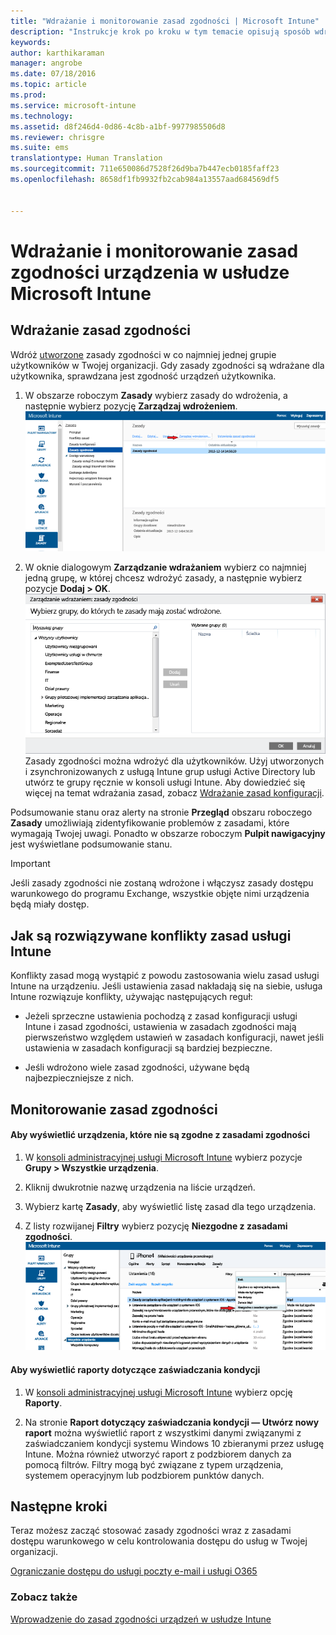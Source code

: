 ```yaml
---
title: "Wdrażanie i monitorowanie zasad zgodności | Microsoft Intune"
description: "Instrukcje krok po kroku w tym temacie opisują sposób wdrażania i monitorowania zasad zgodności urządzeń."
keywords: 
author: karthikaraman
manager: angrobe
ms.date: 07/18/2016
ms.topic: article
ms.prod: 
ms.service: microsoft-intune
ms.technology: 
ms.assetid: d8f246d4-0d86-4c8b-a1bf-9977985506d8
ms.reviewer: chrisgre
ms.suite: ems
translationtype: Human Translation
ms.sourcegitcommit: 711e650086d7528f26d9ba7b447ecb0185faff23
ms.openlocfilehash: 8658df1fb9932fb2cab984a13557aad684569df5


---
```


# Wdrażanie i monitorowanie zasad zgodności urządzenia w usłudze Microsoft Intune
## Wdrażanie zasad zgodności
Wdróż [utworzone](create-a-device-compliance-policy-in-microsoft-intune.md) zasady zgodności w co najmniej jednej grupie użytkowników w Twojej organizacji. Gdy zasady zgodności są wdrażane dla użytkownika, sprawdzana jest zgodność urządzeń użytkownika.

1.  W obszarze roboczym **Zasady** wybierz zasady do wdrożenia, a następnie wybierz pozycję **Zarządzaj wdrożeniem**.
![Zrzut ekranu przedstawiający stronę zasad zgodności z opcją menu Zarządzanie wdrażaniem u góry strony](./media/intune-sa-3c-deploy-compliance-policy2.png)

2.  W oknie dialogowym **Zarządzanie wdrażaniem** wybierz co najmniej jedną grupę, w której chcesz wdrożyć zasady, a następnie wybierz pozycje **Dodaj > OK**.
![Zrzut ekranu okna dialogowego zarządzania wdrażaniem](./media/intune-sa-3d-deploy-compliance-policy3-Manage.png) Zasady zgodności można wdrożyć dla użytkowników. Użyj utworzonych i zsynchronizowanych z usługą Intune grup usługi Active Directory lub utwórz te grupy ręcznie w konsoli usługi Intune. Aby dowiedzieć się więcej na temat wdrażania zasad, zobacz [Wdrażanie zasad konfiguracji](manage-settings-and-features-on-your-devices-with-microsoft-intune-policies.md).

Podsumowanie stanu oraz alerty na stronie **Przegląd** obszaru roboczego **Zasady** umożliwiają zidentyfikowanie problemów z zasadami, które wymagają Twojej uwagi. Ponadto w obszarze roboczym **Pulpit nawigacyjny** jest wyświetlane podsumowanie stanu.

> [!IMPORTANT]
> Jeśli zasady zgodności nie zostaną wdrożone i włączysz zasady dostępu warunkowego do programu Exchange, wszystkie objęte nimi urządzenia będą miały dostęp.

## Jak są rozwiązywane konflikty zasad usługi Intune
Konflikty zasad mogą wystąpić z powodu zastosowania wielu zasad usługi Intune na urządzeniu. Jeśli ustawienia zasad nakładają się na siebie, usługa Intune rozwiązuje konflikty, używając następujących reguł:

-   Jeżeli sprzeczne ustawienia pochodzą z zasad konfiguracji usługi Intune i zasad zgodności, ustawienia w zasadach zgodności mają pierwszeństwo względem ustawień w zasadach konfiguracji, nawet jeśli ustawienia w zasadach konfiguracji są bardziej bezpieczne.

-   Jeśli wdrożono wiele zasad zgodności, używane będą najbezpieczniejsze z nich.

## Monitorowanie zasad zgodności

#### Aby wyświetlić urządzenia, które nie są zgodne z zasadami zgodności

1.  W [konsoli administracyjnej usługi Microsoft Intune](https://manage.microsoft.com) wybierz pozycje **Grupy > Wszystkie urządzenia**.

2.  Kliknij dwukrotnie nazwę urządzenia na liście urządzeń.

3.  Wybierz kartę **Zasady**, aby wyświetlić listę zasad dla tego urządzenia.

4.  Z listy rozwijanej **Filtry** wybierz pozycję **Niezgodne z zasadami zgodności**.
![Zrzut ekranu przedstawiający listę opcji na liście filtrów](./media/intune-sa-3e-view-device-noncompliance.png)

#### Aby wyświetlić raporty dotyczące zaświadczania kondycji

1.  W [konsoli administracyjnej usługi Microsoft Intune](https://manage.microsoft.com) wybierz opcję **Raporty**.

2.  Na stronie **Raport dotyczący zaświadczania kondycji — Utwórz nowy raport** można wyświetlić raport z wszystkimi danymi związanymi z zaświadczaniem kondycji systemu Windows 10 zbieranymi przez usługę Intune. Można również utworzyć raport z podzbiorem danych za pomocą filtrów. Filtry mogą być związane z typem urządzenia, systemem operacyjnym lub podzbiorem punktów danych.


## Następne kroki
Teraz możesz zacząć stosować zasady zgodności wraz z zasadami dostępu warunkowego w celu kontrolowania dostępu do usług w Twojej organizacji.

[Ograniczanie dostępu do usługi poczty e-mail i usługi O365](restrict-access-to-email-and-o365-services-with-microsoft-intune.md)


### Zobacz także
[Wprowadzenie do zasad zgodności urządzeń w usłudze Intune](introduction-to-device-compliance-policies-in-microsoft-intune.md)



<!--HONumber=Aug16_HO3-->


